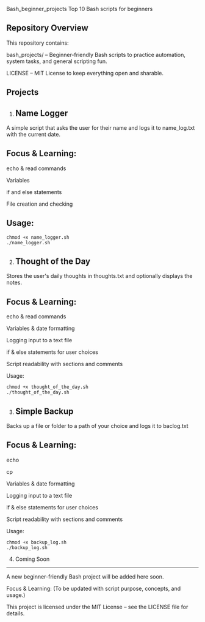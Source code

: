 Bash_beginner_projects
Top 10 Bash scripts for beginners 

  Repository Overview
----------------------

This repository contains:

bash_projects/ – Beginner-friendly Bash scripts to practice automation, system tasks, and general scripting fun.

LICENSE – MIT License to keep everything open and sharable.

 Projects
 ----
1. Name Logger 
   --

A simple script that asks the user for their name and logs it to name_log.txt with the current date.

Focus & Learning:
-----

echo & read commands

Variables

if and else statements

File creation and checking

Usage:
----
```
chmod +x name_logger.sh
./name_logger.sh
```
2. Thought of the Day 
   -------------------
Stores the user's daily thoughts in thoughts.txt and optionally displays the notes.

Focus & Learning:
---

echo & read commands

Variables & date formatting

Logging input to a text file

if & else statements for user choices

Script readability with sections and comments

Usage:
```
chmod +x thought_of_the_day.sh
./thought_of_the_day.sh
```

3. Simple Backup
   ------------
Backs up a file or folder to a path of your choice and logs it to baclog.txt

Focus & Learning:
-----
echo 

cp

Variables & date formatting

Logging input to a text file

if & else statements for user choices

Script readability with sections and comments

Usage:
```
chmod +x backup_log.sh
./backup_log.sh
```


 4. Coming Soon 
   ------------
A new beginner-friendly Bash project will be added here soon.

Focus & Learning:
(To be updated with script purpose, concepts, and usage.)

This project is licensed under the MIT License – see the LICENSE
 file for details.

